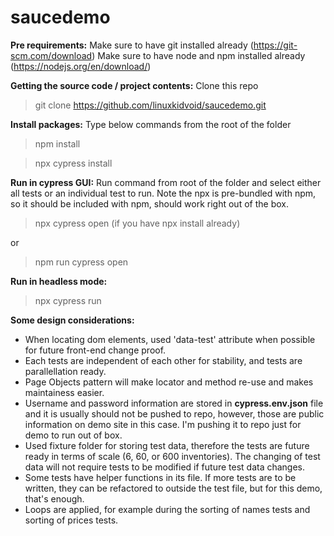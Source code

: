 # saucedemo

**Pre requirements:**
Make sure to have git installed already (https://git-scm.com/download)
Make sure to have node and npm installed already (https://nodejs.org/en/download/)

**Getting the source code / project contents:**
Clone this repo
> git clone https://github.com/linuxkidvoid/saucedemo.git

**Install packages:**
Type below commands from the root of the folder
> npm install

> npx cypress install

**Run in cypress GUI:** 
Run command from root of the folder and select either all tests or an individual test to run. Note the npx is pre-bundled with npm, so it should be included with npm, should work right out of the box.

> npx cypress open (if you have npx install already)

  or

> npm run cypress open

**Run in headless mode:**
> npx cypress run


**Some design considerations:**
- When locating dom elements, used 'data-test' attribute when possible for future front-end change proof.
- Each tests are independent of each other for stability, and tests are parallellation ready.
- Page Objects pattern will make locator and method re-use and makes maintainess easier.
- Username and password information are stored in **cypress.env.json** file and it is usually should not be pushed to repo, however, those are public information on demo site in this case. I'm pushing it to repo just for demo to run out of box.
- Used fixture folder for storing test data, therefore the tests are future ready in terms of scale (6, 60, or 600 inventories). The changing of test data will not require tests to be modified if future test data changes.
- Some tests have helper functions in its file. If more tests are to be written, they can be refactored to outside the test file, but for this demo, that's enough.
- Loops are applied, for example during the sorting of names tests and sorting of prices tests.
